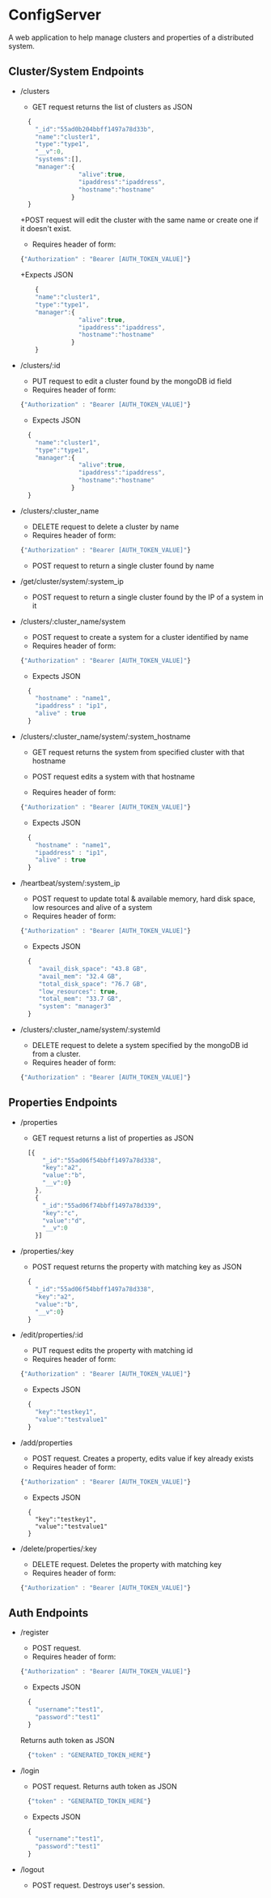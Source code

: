 # ConfigServer

A web application to help manage clusters and properties of a distributed system.


## Cluster/System Endpoints

- /clusters
  + GET request returns the list of clusters as JSON
  ```` javascript
    {
      "_id":"55ad0b204bbff1497a78d33b",
      "name":"cluster1",
      "type":"type1",
      "__v":0,
      "systems":[],
      "manager":{
                  "alive":true,
                  "ipaddress":"ipaddress",
                  "hostname":"hostname"
                }
    }
  ````

  +POST request will edit the cluster with the same name or create one if it doesn't exist.
  + Requires header of form:
  ```` javascript
  {"Authorization" : "Bearer [AUTH_TOKEN_VALUE]"}
  ````
  +Expects JSON
  ```` javascript
      {
      "name":"cluster1",
      "type":"type1",
      "manager":{
                  "alive":true,
                  "ipaddress":"ipaddress",
                  "hostname":"hostname"
                }
      }
  ````

- /clusters/:id
  + PUT request to edit a cluster found by the mongoDB id field
  + Requires header of form:
  ```` javascript
  {"Authorization" : "Bearer [AUTH_TOKEN_VALUE]"}
  ````
  + Expects JSON
  ```` javascript
    {
      "name":"cluster1",
      "type":"type1",
      "manager":{
                  "alive":true,
                  "ipaddress":"ipaddress",
                  "hostname":"hostname"
                }
    }
  ````


- /clusters/:cluster_name
  + DELETE request to delete a cluster by name
  + Requires header of form:
  ```` javascript
  {"Authorization" : "Bearer [AUTH_TOKEN_VALUE]"}
  ````

  + POST request to return a single cluster found by name

- /get/cluster/system/:system_ip
  + POST request to return a single cluster found by the IP of a system in it

- /clusters/:cluster_name/system
  + POST request to create a system for a cluster identified by name
  + Requires header of form:
  ```` javascript
  {"Authorization" : "Bearer [AUTH_TOKEN_VALUE]"}
  ````
  + Expects JSON
  ```` javascript
    {
      "hostname" : "name1",
      "ipaddress" : "ip1",
      "alive" : true
    }
  ````

- /clusters/:cluster_name/system/:system_hostname
  +  GET request returns the system from specified cluster with that hostname

  + POST request edits a system with that hostname
  + Requires header of form:
  ```` javascript
  {"Authorization" : "Bearer [AUTH_TOKEN_VALUE]"}
  ````
  + Expects JSON
  ```` javascript
    {
      "hostname" : "name1",
      "ipaddress" : "ip1",
      "alive" : true
    }
  ````


- /heartbeat/system/:system_ip
  + POST request to update total & available memory, hard disk space,
  low resources and alive of a system
  + Requires header of form:
  ```` javascript
  {"Authorization" : "Bearer [AUTH_TOKEN_VALUE]"}
  ````
  + Expects JSON
  ```` javascript
    {
       "avail_disk_space": "43.8 GB",
       "avail_mem": "32.4 GB",
       "total_disk_space": "76.7 GB",
       "low_resources": true,
       "total_mem": "33.7 GB",
       "system": "manager3"
    }
  ````

- /clusters/:cluster_name/system/:systemId
  + DELETE request to delete a system specified by the mongoDB id from a cluster.
  + Requires header of form:
  ```` javascript
  {"Authorization" : "Bearer [AUTH_TOKEN_VALUE]"}
  ````

## Properties Endpoints

- /properties
  + GET request returns a list of properties as JSON
  ```` javascript
    [{
        "_id":"55ad06f54bbff1497a78d338",
        "key":"a2",
        "value":"b",
        "__v":0}
      },
      {
        "_id":"55ad06f74bbff1497a78d339",
        "key":"c",
        "value":"d",
        "__v":0
      }]
  ````


- /properties/:key
  + POST request returns the property with matching key as JSON
  ```` javascript
    {
      "_id":"55ad06f54bbff1497a78d338",
      "key":"a2",
      "value":"b",
      "__v":0}
    }
  ````

- /edit/properties/:id
  + PUT request edits the property with matching id
  + Requires header of form:
  ```` javascript
  {"Authorization" : "Bearer [AUTH_TOKEN_VALUE]"}
  ````
  + Expects JSON
  ```` javascript
    {
      "key":"testkey1",
      "value":"testvalue1"
    }
  ````

- /add/properties
  + POST request. Creates a property, edits value if key already exists
  + Requires header of form:
  ```` javascript
  {"Authorization" : "Bearer [AUTH_TOKEN_VALUE]"}
  ````
  + Expects JSON
  ```` javscript
    {
      "key":"testkey1",
      "value":"testvalue1"
    }
  ````

- /delete/properties/:key
  + DELETE request. Deletes the property with matching key
  + Requires header of form:
  ```` javascript
  {"Authorization" : "Bearer [AUTH_TOKEN_VALUE]"}
  ````


## Auth Endpoints

- /register
  + POST request.
  + Requires header of form:
  ```` javascript
  {"Authorization" : "Bearer [AUTH_TOKEN_VALUE]"}
  ````
  + Expects JSON
  ```` javascript
    {
      "username":"test1",
      "password":"test1"
    }
  ````
  Returns auth token as JSON
  ```` javascript
    {"token" : "GENERATED_TOKEN_HERE"}
  ````


- /login
  + POST request. Returns auth token as JSON
  ```` javascript
    {"token" : "GENERATED_TOKEN_HERE"}
  ````
  + Expects JSON
  ```` javascript
    {
      "username":"test1",
      "password":"test1"
    }
  ````

- /logout
  + POST request. Destroys user's session.
